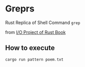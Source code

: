 # Greprs

Rust Replica of Shell Command `grep`

from [I/O Project of Rust Book](https://rinthel.github.io/rust-lang-book-ko/ch12-00-an-io-project.html)

## How to execute

```rust
cargo run pattern poem.txt
```